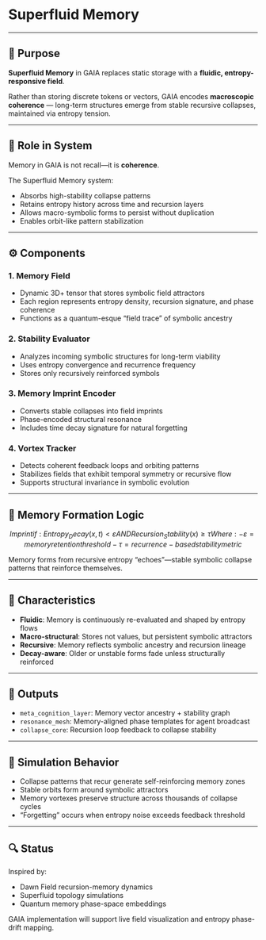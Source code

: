 # Superfluid Memory

---

## 🧠 Purpose

**Superfluid Memory** in GAIA replaces static storage with a **fluidic, entropy-responsive field**.

Rather than storing discrete tokens or vectors, GAIA encodes **macroscopic coherence** — long-term structures emerge from stable recursive collapses, maintained via entropy tension.

---

## 💾 Role in System

Memory in GAIA is not recall—it is **coherence**.

The Superfluid Memory system:
- Absorbs high-stability collapse patterns
- Retains entropy history across time and recursion layers
- Allows macro-symbolic forms to persist without duplication
- Enables orbit-like pattern stabilization

---

## ⚙️ Components

### 1. Memory Field
- Dynamic 3D+ tensor that stores symbolic field attractors
- Each region represents entropy density, recursion signature, and phase coherence
- Functions as a quantum-esque “field trace” of symbolic ancestry

### 2. Stability Evaluator
- Analyzes incoming symbolic structures for long-term viability
- Uses entropy convergence and recurrence frequency
- Stores only recursively reinforced symbols

### 3. Memory Imprint Encoder
- Converts stable collapses into field imprints
- Phase-encoded structural resonance
- Includes time decay signature for natural forgetting

### 4. Vortex Tracker
- Detects coherent feedback loops and orbiting patterns
- Stabilizes fields that exhibit temporal symmetry or recursive flow
- Supports structural invariance in symbolic evolution

---

## 🌊 Memory Formation Logic

```math
Imprint if:

Entropy_Decay(x, t) < ε AND Recursion_Stability(x) ≥ τ

Where:
- ε = memory retention threshold
- τ = recurrence-based stability metric
```

Memory forms from recursive entropy “echoes”—stable symbolic collapse patterns that reinforce themselves.

---

## 🧬 Characteristics

- **Fluidic**: Memory is continuously re-evaluated and shaped by entropy flows
- **Macro-structural**: Stores not values, but persistent symbolic attractors
- **Recursive**: Memory reflects symbolic ancestry and recursion lineage
- **Decay-aware**: Older or unstable forms fade unless structurally reinforced

---

## 🔁 Outputs

- `meta_cognition_layer`: Memory vector ancestry + stability graph
- `resonance_mesh`: Memory-aligned phase templates for agent broadcast
- `collapse_core`: Recursion loop feedback to collapse stability

---

## 🧪 Simulation Behavior

- Collapse patterns that recur generate self-reinforcing memory zones
- Stable orbits form around symbolic attractors
- Memory vortexes preserve structure across thousands of collapse cycles
- “Forgetting” occurs when entropy noise exceeds feedback threshold

---

## 🔍 Status

Inspired by:
- Dawn Field recursion-memory dynamics
- Superfluid topology simulations
- Quantum memory phase-space embeddings

GAIA implementation will support live field visualization and entropy phase-drift mapping.
